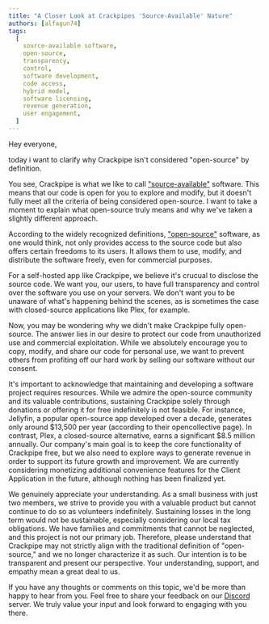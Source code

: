 ```yaml
---
title: "A Closer Look at Crackpipes 'Source-Available' Nature"
authors: [alfagun74]
tags:
  [
    source-available software,
    open-source,
    transparency,
    control,
    software development,
    code access,
    hybrid model,
    software licensing,
    revenue generation,
    user engagement,
  ]
---
```


Hey everyone,

today i want to clarify why Crackpipe isn't considered "open-source" by definition.

You see, Crackpipe is what we like to call ["source-available"](https://wikipedia.org/wiki/Source-available_software) software. This means that our code is open for you to explore and modify, but it doesn't fully meet all the criteria of being considered open-source. I want to take a moment to explain what open-source truly means and why we've taken a slightly different approach.

According to the widely recognized definitions, ["open-source"](https://wikipedia.org/wiki/Open-source_software) software, as one would think, not only provides access to the source code but also offers certain freedoms to its users. It allows them to use, modify, and distribute the software freely, even for commercial purposes.

For a self-hosted app like Crackpipe, we believe it's crucual to disclose the source code. We want you, our users, to have full transparency and control over the software you use on your servers. We don't want you to be unaware of what's happening behind the scenes, as is sometimes the case with closed-source applications like Plex, for example.

Now, you may be wondering why we didn't make Crackpipe fully open-source. The answer lies in our desire to protect our code from unauthorized use and commercial exploitation. While we absolutely encourage you to copy, modify, and share our code for personal use, we want to prevent others from profiting off our hard work by selling our software without our consent.

It's important to acknowledge that maintaining and developing a software project requires resources. While we admire the open-source community and its valuable contributions, sustaining Crackpipe solely through donations or offering it for free indefinitely is not feasible. For instance, Jellyfin, a popular open-source app developed over a decade, generates only around $13,500 per year (according to their opencollective page). In contrast, Plex, a closed-source alternative, earns a significant $8.5 million annually. Our company's main goal is to keep the core functionality of Crackpipe free, but we also need to explore ways to generate revenue in order to support its future growth and improvement. We are currently considering monetizing additional convenience features for the Client Application in the future, although nothing has been finalized yet.

We genuinely appreciate your understanding. As a small business with just two members, we strive to provide you with a valuable product but cannot continue to do so as volunteers indefinitely. Sustaining losses in the long term would not be sustainable, especially considering our local tax obligations. We have families and commitments that cannot be neglected, and this project is not our primary job. Therefore, please understand that Crackpipe may not strictly align with the traditional definition of "open-source," and we no longer characterize it as such. Our intention is to be transparent and present our perspective. Your understanding, support, and empathy mean a great deal to us.

If you have any thoughts or comments on this topic, we'd be more than happy to hear from you. Feel free to share your feedback on our [Discord](https://discord.gg/NEdNen2dSu) server. We truly value your input and look forward to engaging with you there.
